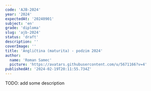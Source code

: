 ```yaml
---
code: 'AJB-2024'
year: '2024'
expectedAt: '20240901'
subject: 'en'
grade: 'diploma'
slug: 'ajb-2024'
status: 'draft'
description: ''
coverImage: ''
title: 'Angličtina (maturita) - podzim 2024'
author:
  name: 'Roman Samec'
  picture: 'https://avatars.githubusercontent.com/u/5671166?v=4'
publishedAt: '2024-02-19T20:11:55.734Z'
---
```


TODO: add some description